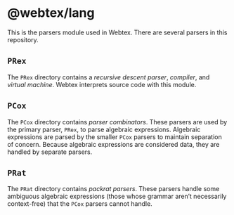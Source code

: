 # @webtex/lang
This is the parsers module used in Webtex. There are several parsers in this repository.

## `PRex`
The `PRex` directory contains a _recursive descent parser_, _compiler_, and _virtual machine_. Webtex interprets source code with this module.

## `PCox`
The `PCox` directory contains _parser combinators_. These parsers are used by the primary parser, `PRex`, to parse algebraic expressions. Algebraic expressions are parsed by the smaller `PCox` parsers to maintain separation of concern. Because algebraic expressions are considered data, they are handled by separate parsers.

## `PRat`
The `PRat` directory contains _packrat parsers_. These parsers handle some ambiguous algebraic expressions (those whose grammar aren’t necessarily context-free) that the `PCox` parsers cannot handle.

